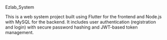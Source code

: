 Ezlab_System

This is a web system project built using Flutter for the frontend and Node.js with MySQL for the backend. It includes user authentication (registration and login) with secure password hashing and JWT-based token management.
